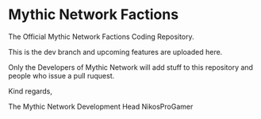 # Mythic Network Factions

The Official Mythic Network Factions Coding Repository.

This is the dev branch and upcoming features are uploaded here.

Only the Developers of Mythic Network will add stuff to this repository and people who issue a pull ruquest.

Kind regards,

The Mythic Network Development Head
NikosProGamer
